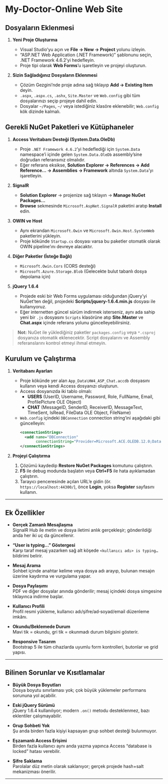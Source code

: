 # My-Doctor-Online Web Site

## Dosyaların Eklenmesi

1. **Yeni Proje Oluşturma**  
   - Visual Studio’yu açın ve **File → New → Project** yolunu izleyin.  
   - “ASP.NET Web Application (.NET Framework)” şablonunu seçin, .NET Framework 4.6.2’yi hedefleyin.  
   - Proje tipi olarak **Web Forms**’u işaretleyin ve projeyi oluşturun.

2. **Sizin Sağladığınız Dosyaların Eklenmesi**  
   - Çözüm Gezgini’nde proje adına sağ tıklayıp **Add → Existing Item** deyin.  
   - `.aspx`, `.aspx.cs`, `.ashx`, `Site.Master` ve `Web.config` gibi tüm dosyalarınızı seçip projeye dahil edin.  
   - Dosyalar `~/Pages`, `~/` veya istediğiniz klasöre eklenebilir; `Web.config` kök dizinde kalmalı.

## Gerekli NuGet Paketleri ve Kütüphaneler

1. **Access Veritabanı Desteği (System.Data.OleDb)**  
   - Proje `.NET Framework 4.6.2`’yi hedeflediği için `System.Data` namespace’i içinde gelen `System.Data.OleDb` assembly’sine doğrudan referansınız olmalıdır.  
   - Eğer referans eksikse, **Solution Explorer → References → Add Reference… → Assemblies → Framework** altında `System.Data`’yı işaretleyin.

2. **SignalR**  
   - **Solution Explorer** → projenize sağ tıklayın → **Manage NuGet Packages…**  
   - **Browse** sekmesinde `Microsoft.AspNet.SignalR` paketini aratıp **Install** edin.

3. **OWIN ve Host**  
   - Aynı ekrandan `Microsoft.Owin` ve `Microsoft.Owin.Host.SystemWeb` paketlerini yükleyin.  
   - Proje kökünde `Startup.cs` dosyası varsa bu paketler otomatik olarak OWIN pipeline’ını devreye alacaktır.

4. **Diğer Paketler (İsteğe Bağlı)**  
   - `Microsoft.Owin.Cors` (CORS desteği)  
   - `Microsoft.Azure.Storage.Blob` (Gelecekte bulut tabanlı dosya depolama için)

5. **jQuery 1.6.4**  
   - Projede eski bir Web Forms uygulaması olduğundan jQuery’yi NuGet’ten değil, projedeki **Scripts/jquery-1.6.4.min.js** dosyası ile kullanıyoruz.  
   - Eğer internetten güncel sürüm indirmek isterseniz, aynı ada sahip yeni bir `.js` dosyasını `Scripts` klasörüne atıp **Site.Master** ve **Chat.aspx** içinde referans yolunu güncelleyebilirsiniz.

> **Not:** NuGet ile yüklediğiniz paketler `packages.config` veya `*.csproj` dosyanıza otomatik eklenecektir. Script dosyalarını ve Assembly referanslarını kontrol etmeyi ihmal etmeyin.  


## Kurulum ve Çalıştırma

1. **Veritabanı Ayarları**  
   - Proje kökünde yer alan `App_Data\HW4_ASP_Chat.accdb` dosyasını kullanın veya kendi Access dosyanızı oluşturun.  
   - Access dosyanızda iki tablo olmalı:  
     - **USERS** (UserID, Username, Password, Role, FullName, Email, ProfilePicture OLE Object)  
     - **CHAT** (MessageID, SenderID, ReceiverID, MessageText, TimeSent, IsRead, FileData OLE Object, FileName)  
   - `Web.config` içindeki `DBConnection` connection string’ini aşağıdaki gibi güncelleyin:
     ```xml
     <connectionStrings>
       <add name="DBConnection" 
            connectionString="Provider=Microsoft.ACE.OLEDB.12.0;Data Source=|DataDirectory|\HW4_ASP_Chat.accdb;Persist Security Info=False;" />
     </connectionStrings>
     ```

2. **Projeyi Çalıştırma**  
   1. Çözümü kaydedip **Restore NuGet Packages** komutunu çalıştırın.  
   2. **F5** ile debug modunda başlatın veya **Ctrl+F5** ile hata ayıklamadan çalıştırın.  
   3. Tarayıcı penceresinde açılan URL’e gidin (ör. `https://localhost:44300/`), önce **Login**, yoksa **Register** sayfasını kullanın.

---

## Ek Özellikler

- **Gerçek Zamanlı Mesajlaşma**  
  SignalR Hub ile metin ve dosya iletimi anlık gerçekleşir; gönderildiği anda her iki uç da güncellenir.

- **“User is typing…” Göstergesi**  
  Karşı taraf mesaj yazarken sağ alt köşede `<kullanıcı adı> is typing…` bildirimi belirir.

- **Mesaj Arama**  
  Sohbet içinde anahtar kelime veya dosya adı arayıp, bulunan mesajın üzerine kaydırma ve vurgulama yapar.

- **Dosya Paylaşımı**  
  PDF ve diğer dosyalar anında gönderilir; mesaj içindeki dosya simgesine tıklayınca indirme başlar.

- **Kullanıcı Profili**  
  Profil resmi yükleme, kullanıcı adı/şifre/ad‑soyad/email düzenleme imkânı.

- **Okundu/Beklemede Durum**  
  Mavi tik = okundu, gri tik = okunmadı durum bilgisini gösterir.

- **Responsive Tasarım**  
  Bootstrap 5 ile tüm cihazlarda uyumlu form kontrolleri, butonlar ve grid yapısı.

---

## Bilinen Sorunlar ve Kısıtlamalar

- **Büyük Dosya Boyutları**  
  Dosya boyutu sınırlaması yok; çok büyük yüklemeler performans sorununa yol açabilir.

- **Eski jQuery Sürümü**  
  jQuery 1.6.4 kullanılıyor; modern `.on()` metodu desteklenmez, bazı eklentiler çalışmayabilir.

- **Grup Sohbeti Yok**  
  Şu anda birden fazla kişiyi kapsayan grup sohbet desteği bulunmuyor.

- **Eşzamanlı Access Erişimi**  
  Birden fazla kullanıcı aynı anda yazma yapınca Access “database is locked” hatası verebilir.

- **Şifre Saklama**  
  Parolalar düz metin olarak saklanıyor; gerçek projede hash+salt mekanizması önerilir.

---
